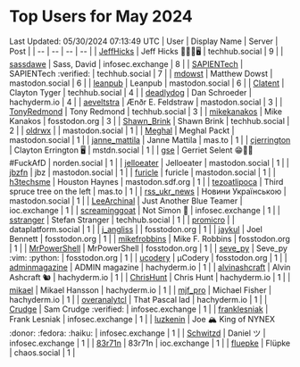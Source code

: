 # Top Users for May 2024
Last Updated: 05/30/2024 07:13:49 UTC
| User | Display Name | Server | Post |
| -- | -- | -- | -- |
| [JeffHicks](https://techhub.social/@JeffHicks) | Jeff Hicks 🐶🎼🍷🖥️ | techhub.social | 9 |
| [sassdawe](https://infosec.exchange/@sassdawe) | Sass, David | infosec.exchange | 8 |
| [SAPIENTech](https://techhub.social/@SAPIENTech) | SAPIENTech :verified: | techhub.social | 7 |
| [mdowst](https://mastodon.social/@mdowst) | Matthew Dowst | mastodon.social | 6 |
| [leanpub](https://mastodon.social/@leanpub) | Leanpub | mastodon.social | 6 |
| [Clatent](https://techhub.social/@Clatent) | Clayton Tyger | techhub.social | 4 |
| [deadlydog](https://hachyderm.io/@deadlydog) | Dan Schroeder | hachyderm.io | 4 |
| [aeveltstra](https://mastodon.social/@aeveltstra) | Ænðr E. Feldstraw | mastodon.social | 3 |
| [TonyRedmond](https://techhub.social/@TonyRedmond) | Tony Redmond | techhub.social | 3 |
| [mikekanakos](https://fosstodon.org/@mikekanakos) | Mike Kanakos | fosstodon.org | 3 |
| [Shawn_Brink](https://techhub.social/@Shawn_Brink) | Shawn Brink | techhub.social | 2 |
| [oldrwx](https://mastodon.social/@oldrwx) |  | mastodon.social | 1 |
| [Meghal](https://mastodon.social/@Meghal) | Meghal Packt | mastodon.social | 1 |
| [janne_mattila](https://mas.to/@janne_mattila) | Janne Mattila | mas.to | 1 |
| [cjerrington](https://mstdn.social/@cjerrington) | Clayton Errington 🖥️ | mstdn.social | 1 |
| [gse](https://norden.social/@gse) | Gerriet Selent 😁🐧🍓 #FuckAfD | norden.social | 1 |
| [jelloeater](https://mastodon.social/@jelloeater) | Jelloeater | mastodon.social | 1 |
| [jbzfn](https://mastodon.social/@jbzfn) | jbz | mastodon.social | 1 |
| [furicle](https://mastodon.social/@furicle) | furicle | mastodon.social | 1 |
| [h3techsme](https://mastodon.sdf.org/@h3techsme) | Houston Haynes | mastodon.sdf.org | 1 |
| [tezoatlipoca](https://mas.to/@tezoatlipoca) | Third spruce tree on the left | mas.to | 1 |
| [rss_ukr_news](https://mastodon.social/@rss_ukr_news) | Новини Українською | mastodon.social | 1 |
| [LeeArchinal](https://ioc.exchange/@LeeArchinal) | Just Another Blue Teamer | ioc.exchange | 1 |
| [screaminggoat](https://infosec.exchange/@screaminggoat) | Not Simon 🐐 | infosec.exchange | 1 |
| [sstranger](https://techhub.social/@sstranger) | Stefan Stranger | techhub.social | 1 |
| [promicro](https://dataplatform.social/@promicro) |  | dataplatform.social | 1 |
| [j_angliss](https://fosstodon.org/@j_angliss) |  | fosstodon.org | 1 |
| [jaykul](https://fosstodon.org/@jaykul) | Joel Bennett | fosstodon.org | 1 |
| [mikefrobbins](https://fosstodon.org/@mikefrobbins) | Mike F. Robbins | fosstodon.org | 1 |
| [MrPowerShell](https://fosstodon.org/@MrPowerShell) | MrPowerShell | fosstodon.org | 1 |
| [seve_py](https://fosstodon.org/@seve_py) | Seve_py :vim: :python: | fosstodon.org | 1 |
| [ucodery](https://fosstodon.org/@ucodery) | μCodery | fosstodon.org | 1 |
| [adminmagazine](https://hachyderm.io/@adminmagazine) | ADMIN magazine | hachyderm.io | 1 |
| [alvinashcraft](https://hachyderm.io/@alvinashcraft) | Alvin Ashcraft 🐿️ | hachyderm.io | 1 |
| [ChrisHunt](https://hachyderm.io/@ChrisHunt) | Chris Hunt | hachyderm.io | 1 |
| [mikael](https://hachyderm.io/@mikael) | Mikael Hansson | hachyderm.io | 1 |
| [mjf_pro](https://hachyderm.io/@mjf_pro) | Michael Fisher | hachyderm.io | 1 |
| [overanalytcl](https://hachyderm.io/@overanalytcl) | That Pascal lad | hachyderm.io | 1 |
| [Crudge](https://infosec.exchange/@Crudge) | Sam Crudge :verified: | infosec.exchange | 1 |
| [franklesniak](https://infosec.exchange/@franklesniak) | Frank Lesniak | infosec.exchange | 1 |
| [luzkenin](https://infosec.exchange/@luzkenin) | Joe 🏔️ King of NYNEX :donor: :fedora: :haiku: | infosec.exchange | 1 |
| [Schwitzd](https://infosec.exchange/@Schwitzd) | Daniel ツ | infosec.exchange | 1 |
| [83r71n](https://ioc.exchange/@83r71n) | 83r71n | ioc.exchange | 1 |
| [fluepke](https://chaos.social/@fluepke) | Flüpke | chaos.social | 1 |
